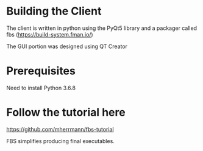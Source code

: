 # Building the Client

The client is written in python using the PyQt5 library and a packager called fbs (https://build-system.fman.io/)

The GUI portion was designed using QT Creator

# Prerequisites

Need to install Python 3.6.8 

# Follow the tutorial here 

https://github.com/mherrmann/fbs-tutorial

FBS simplifies producing final executables.
